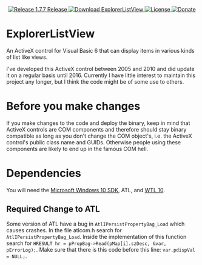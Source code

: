 <p align=center>
  <a href="https://github.com/TimoKunze/ExplorerListView/releases/tag/1.7.7">
    <img alt="Release 1.7.7 Release" src="https://img.shields.io/badge/release-1.7.7-0688CB.svg">
  </a>
  <a href="https://github.com/TimoKunze/ExplorerListView/releases">
    <img alt="Download ExplorerListView" src="https://img.shields.io/badge/download-latest-0688CB.svg">
  </a>
  <a href="https://github.com/TimoKunze/ExplorerListView/blob/master/LICENSE">
    <img alt="License" src="https://img.shields.io/badge/license-MIT-0688CB.svg">
  </a>
  <a href="https://www.paypal.com/xclick/business=TKunze71216%40gmx.de&item_name=ExplorerListView&no_shipping=1&tax=0&currency_code=EUR">
    <img alt="Donate" src="https://img.shields.io/badge/%24-donate-E44E4A.svg">
  </a>
</p>

# ExplorerListView
An ActiveX control for Visual Basic 6 that can display items in various kinds of list like views.

I've developed this ActiveX control between 2005 and 2010 and did update it on a regular basis until 2016. Currently I have little interest to maintain this project any longer, but I think the code might be of some use to others.

# Before you make changes
If you make changes to the code and deploy the binary, keep in mind that ActiveX controls are COM components and therefore should stay binary compatible as long as you don't change the COM object's, i.e. the ActiveX control's public class name and GUIDs. Otherwise people using these components are likely to end up in the famous COM hell.

# Dependencies
You will need the [Microsoft Windows 10 SDK](https://developer.microsoft.com/en-us/windows/downloads/windows-10-sdk), ATL, and [WTL 10](https://sourceforge.net/projects/wtl/).

## Required Change to ATL
Some version of ATL have a bug in ```AtlIPersistPropertyBag_Load``` which causes crashes. In the file atlcom.h search for ```AtlIPersistPropertyBag_Load```. Inside the implementation of this function search for ```HRESULT hr = pPropBag->Read(pMap[i].szDesc, &var, pErrorLog);```. Make sure that there is this code before this line: ```var.pdispVal = NULL;```.
